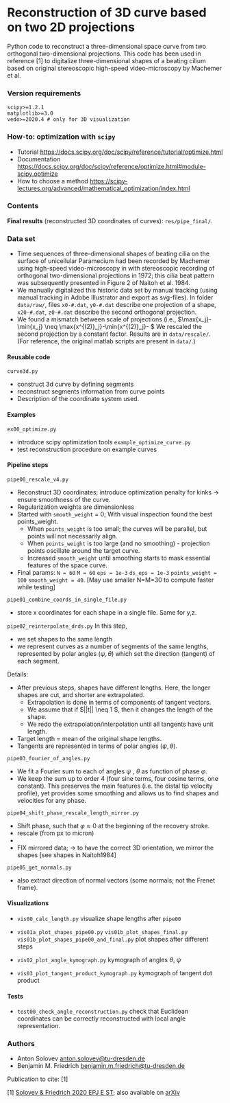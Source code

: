 # Reconstruction of 3D curve based on two 2D projections

Python code to reconstruct a three-dimensional space curve from two orthogonal two-dimensional projections. 
This code has been used in reference [1] to digitalize three-dimensional shapes of a beating cilium 
based on original stereoscopic high-speed video-microscopy by Machemer et al.

### Version requirements

```
scipy>=1.2.1
matplotlib>=3.0
vedo>=2020.4 # only for 3D visualization
```

### How-to: optimization with `scipy`

- Tutorial https://docs.scipy.org/doc/scipy/reference/tutorial/optimize.html
- Documentation https://docs.scipy.org/doc/scipy/reference/optimize.html#module-scipy.optimize
- How to choose a method https://scipy-lectures.org/advanced/mathematical_optimization/index.html


### Contents

**Final results** (reconstructed 3D coordinates of curves): `res/pipe_final/`.

### Data set

- Time sequences of three-dimensional shapes of beating cilia on the surface of unicellular Paramecium had been recorded
  by Machemer using high-speed video-microscopy in with stereoscopic recording of orthogonal two-dimensional projections in 1972;
  this cilia beat pattern was subsequently presented in Figure 2 of Naitoh et al. 1984.
- We manually digitalized this historic data set by manual tracking
  (using manual tracking in Adobe Illustrator and export as svg-files).
  In folder `data/raw/`, files `x0-#.dat`, `y0-#.dat` describe one projection of a shape,
   `x20-#.dat`, `z0-#.dat` describe the second orthogonal projection.
- We found a mismatch between scale of projections
  (i.e., $\max{x_j}-\min{x_j} \neq \max{x^{(2)}_j}-\min{x^{(2)}_j}- $
  We rescaled the second projection by a constant factor. Results are in `data/rescale/`. 
  (For reference, the original matlab scripts are present in `data/`.)
  

#### Reusable code

`curve3d.py`
- construct 3d curve by defining segments
- reconstruct segments information from curve points
- Description of the coordinate system used.

#### Examples
`ex00_optimize.py`
 - introduce scipy optimization tools
`example_optimize_curve.py`
- test reconstruction procedure on example curves
    
#### Pipeline steps

`pipe00_rescale_v4.py`
- Reconstruct 3D coordinates; introduce optimization penalty for kinks -> ensure smoothness of the curve.
- Regularization weights are dimensionless
- Started with `smooth_weight` = 0; With visual inspection found the best points_weight.
  - When `points_weight` is too small; the curves will be parallel, but points will not necessarily align.
  - When `points_weight` is too large (and no smoothing) - projection points oscillate around the target curve.
  - Increased `smooth_weight` until smoothing starts to mask essential features of the space curve.
- Final params: `N = 60` `M = 60` `eps = 1e-3` `ds_eps = 1e-3` `points_weight = 100` `smooth_weight = 40`.
  [May use smaller N=M=30 to compute faster while testing]
  
`pipe01_combine_coords_in_single_file.py`
- store x coordinates for each shape in a single file. Same for y,z.

`pipe02_reinterpolate_drds.py`
In this step, 
- we set shapes to the same length 
- we represent curves as a number of segments of the same lengths, 
  represented by polar angles $(\psi, \theta)$ which set the direction (tangent) of each segment.

Details:
- After previous steps, shapes have different lengths.
  Here, the longer shapes are cut, and shorter are extrapolated.
  - Extrapolation is done in terms of components of tangent vectors. 
  - We assume that if $||t|| \neq 1 $, then it changes the length of the shape.
  - We redo the extrapolation/interpolation until all tangents have unit length.
- Target length = mean of the original shape lengths.
- Tangents are represented in terms of polar angles $(\psi, \theta)$.

`pipe03_fourier_of_angles.py`
- We fit a Fourier sum to each of angles $\psi$ , $\theta$ as function of phase $\varphi$.
- We keep the sum up to order 4 (four sine terms, four cosine terms, one constant).
  This preserves the main features (i.e. the distal tip velocity profile), yet provides some smoothing 
  and allows us to find shapes and velocities for any phase.

`pipe04_shift_phase_rescale_length_mirror.py`
- Shift phase, such that $\varphi \approx 0$ at the beginning of the recovery stroke.
- rescale (from px to micron)
- 
- FIX mirrored data; -> to have the correct 3D orientation, we mirror the shapes [see shapes in Naitoh1984]

`pipe05_get_normals.py`
- also extract direction of normal vectors (some normals; not the Frenet frame).


#### Visualizations

- `vis00_calc_length.py` visualize shape lengths after `pipe00`

- `vis01a_plot_shapes_pipe00.py` 
  `vis01b_plot_shapes_final.py`
  `vis01b_plot_shapes_pipe00_and_final.py`
   plot shapes after different steps

- `vis02_plot_angle_kymograph.py`
   kymograph of angles $\theta$, $\psi$

- `vis03_plot_tangent_product_kymograph.py`
    kymograph of tangent dot product
  
#### Tests

- `test00_check_angle_reconstruction.py` check that Euclidean coordinates can be correctly reconstructed with local angle representation.

### Authors

- Anton Solovev anton.solovev@tu-dresden.de
- Benjamin M. Friedrich benjamin.m.friedrich@tu-dresden.de

Publication to cite: [1]

[1] [Solovev & Friedrich 2020 EPJ E ST](https://link.springer.com/article/10.1140/epje/s10189-021-00016-x);  also available on [arXiv](https://arxiv.org/abs/2010.08111 ) 
